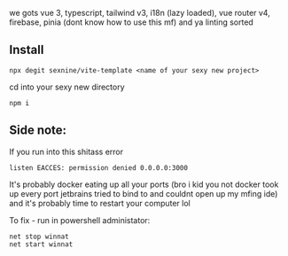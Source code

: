 we gots vue 3, typescript, tailwind v3, i18n (lazy loaded), vue router v4, firebase, pinia (dont know how to use this mf) and ya linting sorted

## Install
`npx degit sexnine/vite-template <name of your sexy new project>`

cd into your sexy new directory

`npm i`

## Side note:
If you run into this shitass error
```
listen EACCES: permission denied 0.0.0.0:3000
```
It's probably docker eating up all your ports (bro i kid you not docker took up every port jetbrains tried to bind to and couldnt open up my mfing ide) and it's probably time to restart your computer lol

To fix - run in powershell administator:
```
net stop winnat
net start winnat
```
